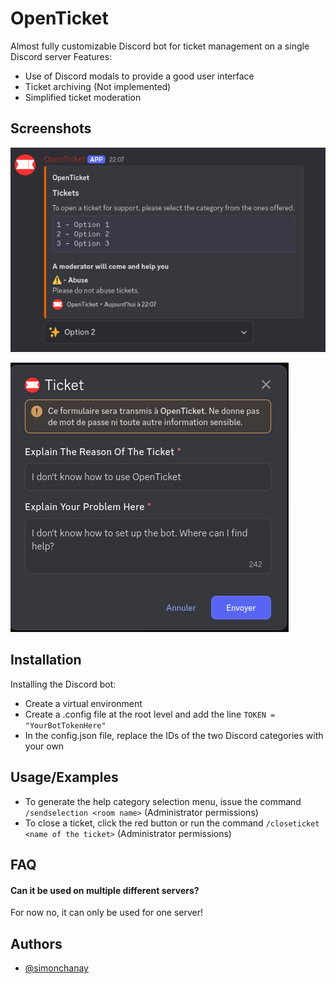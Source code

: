 
# OpenTicket

Almost fully customizable Discord bot for ticket management on a single Discord server
Features:
- Use of Discord modals to provide a good user interface
- Ticket archiving (Not implemented)
- Simplified ticket moderation




## Screenshots

![Help Category Selection](https://github.com/simonchanay/OpenTicket/blob/main/statics/images/screenshot1.png)

![Modal example](https://github.com/simonchanay/OpenTicket/blob/main/statics/images/screenshot2.png)
## Installation

Installing the Discord bot:
- Create a virtual environment
- Create a .config file at the root level and add the line `TOKEN = "YourBotTokenHere"`
- In the config.json file, replace the IDs of the two Discord categories with your own
## Usage/Examples

- To generate the help category selection menu, issue the command `/sendselection <room name>` (Administrator permissions)
- To close a ticket, click the red button or run the command `/closeticket <name of the ticket>` (Administrator permissions)


## FAQ

#### Can it be used on multiple different servers?

For now no, it can only be used for one server!


## Authors

- [@simonchanay](https://www.github.com/simonchanay)

